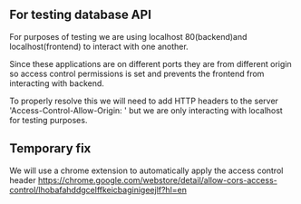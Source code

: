 ## For testing database API
For purposes of testing we are using localhost 80(backend)and localhost(frontend) to interact with one another.


Since these applications are on different ports they are from different origin so access control permissions is set and prevents the frontend from interacting with backend.


To properly resolve this we will need to add HTTP headers to the server 'Access-Control-Allow-Origin: <url>' but we are only interacting with localhost for testing purposes.

## Temporary fix
We will use a chrome extension to automatically apply the access control header
https://chrome.google.com/webstore/detail/allow-cors-access-control/lhobafahddgcelffkeicbaginigeejlf?hl=en


